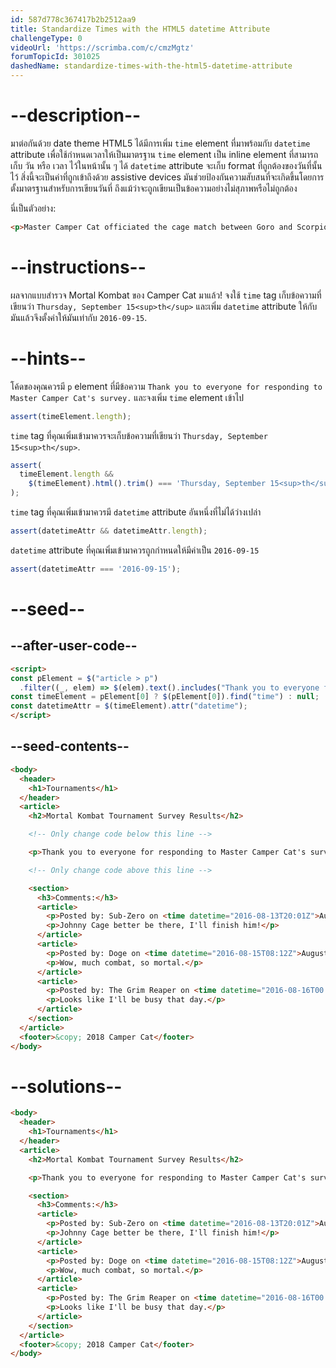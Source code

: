 ```yaml
---
id: 587d778c367417b2b2512aa9
title: Standardize Times with the HTML5 datetime Attribute
challengeType: 0
videoUrl: 'https://scrimba.com/c/cmzMgtz'
forumTopicId: 301025
dashedName: standardize-times-with-the-html5-datetime-attribute
---
```


# --description--

มาต่อกันด้วย date theme
HTML5 ได้มีการเพิ่ม `time` element ที่มาพร้อมกับ `datetime` attribute เพื่อใช้กำหนดเวลาให้เป็นมาตรฐาน 
`time` element เป็น inline element ที่สามารถเก็บ วัน หรือ เวลา ไว้ในหน้านั้น ๆ ได้
`datetime` attribute จะเก็บ format ที่ถูกต้องของวันที่นั้นไว้
สิ่งนี้จะเป็นค่าที่ถูกเข้าถึงด้วย assistive devices
มันช่วยป้องกันความสับสนที่จะเกิดขึ้นโดยการตั้งมาตรฐานสำหรับการเขียนวันที่ ถึงแม้ว่าจะถูกเขียนเป็นข้อความอย่างไม่สุภาพหรือไม่ถูกต้อง

นี่เป็นตัวอย่าง:

```html
<p>Master Camper Cat officiated the cage match between Goro and Scorpion <time datetime="2013-02-13">last Wednesday</time>, which ended in a draw.</p>
```

# --instructions--

ผลจากแบบสำรวจ  Mortal Kombat ของ Camper Cat มาแล้ว!
จงใช้ `time` tag เก็บข้อความที่เขียนว่า `Thursday, September 15<sup>th</sup>` และเพิ่ม `datetime` attribute ให้กับมันแล้วจึงตั้งค่าให้มันเท่ากับ `2016-09-15`.

# --hints--

โค้ดของคุณควรมี `p` element ที่มีข้อความ `Thank you to everyone for responding to Master Camper Cat's survey.` และจงเพิ่ม `time` element เข้าไป

```js
assert(timeElement.length);
```

`time` tag ที่คุณเพิ่มเข้ามาควรจะเก็บข้อความที่เขียนว่า `Thursday, September 15<sup>th</sup>`.

```js
assert(
  timeElement.length &&
    $(timeElement).html().trim() === 'Thursday, September 15<sup>th</sup>'
);
```

`time` tag  ที่คุณเพิ่มเข้ามาควรมี `datetime` attribute อันหนึ่งที่ไม่ได้ว่างเปล่า

```js
assert(datetimeAttr && datetimeAttr.length);
```

`datetime` attribute ที่คุณเพิ่มเข้ามาควรถูกกำหนดให้มีค่าเป็น `2016-09-15`

```js
assert(datetimeAttr === '2016-09-15');
```

# --seed--

## --after-user-code--

```html
<script>
const pElement = $("article > p")
  .filter((_, elem) => $(elem).text().includes("Thank you to everyone for responding to Master Camper Cat's survey."));
const timeElement = pElement[0] ? $(pElement[0]).find("time") : null;
const datetimeAttr = $(timeElement).attr("datetime");
</script>
```

## --seed-contents--

```html
<body>
  <header>
    <h1>Tournaments</h1>
  </header>
  <article>
    <h2>Mortal Kombat Tournament Survey Results</h2>

    <!-- Only change code below this line -->

    <p>Thank you to everyone for responding to Master Camper Cat's survey. The best day to host the vaunted Mortal Kombat tournament is Thursday, September 15<sup>th</sup>. May the best ninja win!</p>

    <!-- Only change code above this line -->

    <section>
      <h3>Comments:</h3>
      <article>
        <p>Posted by: Sub-Zero on <time datetime="2016-08-13T20:01Z">August 13<sup>th</sup></time></p>
        <p>Johnny Cage better be there, I'll finish him!</p>
      </article>
      <article>
        <p>Posted by: Doge on <time datetime="2016-08-15T08:12Z">August 15<sup>th</sup></time></p>
        <p>Wow, much combat, so mortal.</p>
      </article>
      <article>
        <p>Posted by: The Grim Reaper on <time datetime="2016-08-16T00:00Z">August 16<sup>th</sup></time></p>
        <p>Looks like I'll be busy that day.</p>
      </article>
    </section>
  </article>
  <footer>&copy; 2018 Camper Cat</footer>
</body>
```

# --solutions--

```html
<body>
  <header>
    <h1>Tournaments</h1>
  </header>
  <article>
    <h2>Mortal Kombat Tournament Survey Results</h2>

    <p>Thank you to everyone for responding to Master Camper Cat's survey. The best day to host the vaunted Mortal Kombat tournament is <time datetime="2016-09-15">Thursday, September 15<sup>th</sup></time>. May the best ninja win!</p>

    <section>
      <h3>Comments:</h3>
      <article>
        <p>Posted by: Sub-Zero on <time datetime="2016-08-13T20:01Z">August 13<sup>th</sup></time></p>
        <p>Johnny Cage better be there, I'll finish him!</p>
      </article>
      <article>
        <p>Posted by: Doge on <time datetime="2016-08-15T08:12Z">August 15<sup>th</sup></time></p>
        <p>Wow, much combat, so mortal.</p>
      </article>
      <article>
        <p>Posted by: The Grim Reaper on <time datetime="2016-08-16T00:00Z">August 16<sup>th</sup></time></p>
        <p>Looks like I'll be busy that day.</p>
      </article>
    </section>
  </article>
  <footer>&copy; 2018 Camper Cat</footer>
</body>
```
